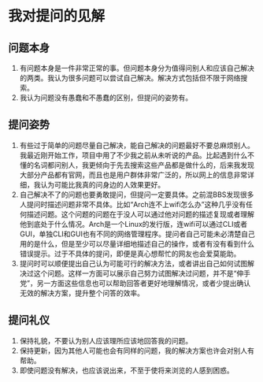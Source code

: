 # 我对提问的见解

## 问题本身
1. 有问题本身是一件非常正常的事。但问题本身分为值得问别人和应该自己解决的两类。我认为很多问题可以尝试自己解决。解决方式包括但不限于网络搜索。
1. 我认为问题没有愚蠢和不愚蠢的区别，但提问的姿势有。

## 提问姿势
1. 有些过于简单的问题尽量自己解决，能自己解决的问题最好不要总麻烦别人。我最近刚开始工作，项目中用了不少我之前从未听说的产品。比起遇到什么不懂的名词都问别人，我更倾向于先去搜索这些产品都是做什么的，后来我发现大部分产品都有官网，而且也是用户群体非常广泛的，所以网上的信息非常详细，我认为可能比我真的问身边的人效果更好。
1. 自己解决不了的问题也要勇敢提问，但提问一定要具体。之前混BBS发现很多人提问时描述问题非常不具体。比如“Arch连不上wifi怎么办”这种几乎没有任何描述问题。这个问题的问题在于没人可以通过他对问题的描述复现或者理解他到底处于什么情况。Arch是一个Linux的发行版，连wifi可以通过CLI或者GUI，单独CLI和GUI也有不同的网络管理程序。提问者自己可能未必清楚自己用的是什么，但是至少可以尽量详细地描述自己的操作，或者有没有看到什么错误提示。过于不具体的提问，即便是真心想帮忙的网友也会爱莫能助。
1. 提问时可以顺便提出自己认为可能可行的解决方法，或者讲出自己如何试图解决过这个问题。这样一方面可以展示自己努力试图解决过问题，并不是“伸手党”，另一方面这些信息也可以帮助回答者更好地理解情况，或者少提出确认无效的解决方案，提升整个问答的效率。

## 提问礼仪
1. 保持礼貌，不要认为别人应该理所应该地回答我的问题。
2. 保持更新，因为其他人可能也会有同样的问题，我的解决方案也许会对别人有帮助。
3. 即使问题没有解决，也应该说出来，不至于使将来浏览的人感到困惑。